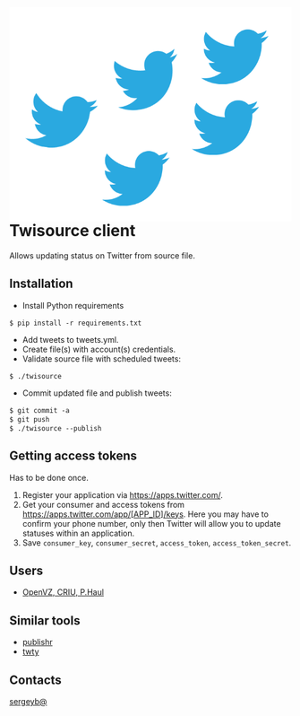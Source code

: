 <img src="tweets.png" align="right" />

Twisource client
================

Allows updating status on Twitter from source file.

## Installation

- Install Python requirements

```
$ pip install -r requirements.txt
```

- Add tweets to tweets.yml.
- Create file(s) with account(s) credentials.
- Validate source file with scheduled tweets:

```
$ ./twisource
```

- Commit updated file and publish tweets:

```
$ git commit -a
$ git push
$ ./twisource --publish
```

## Getting access tokens

Has to be done once.

1. Register your application via <https://apps.twitter.com/>.
2. Get your consumer and access tokens from
   <https://apps.twitter.com/app/[APP_ID]/keys>.
   Here you may have to confirm your phone number, only then Twitter will allow
   you to update statuses within an application.
3. Save `consumer_key`, `consumer_secret`, `access_token`,
   `access_token_secret`.

## Users

- [OpenVZ, CRIU, P.Haul](https://github.com/ligurio/openvz-smm)

## Similar tools

- [publishr](https://github.com/vti/publishr)
- [twty](https://github.com/mattn/twty)

## Contacts

[sergeyb@](https://twitter.com/estet)
